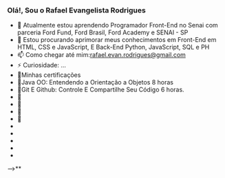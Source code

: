 ### Olá!, Sou o Rafael Evangelista Rodrigues

- 🌱 Atualmente estou aprendendo Programador Front-End <FordEnter> no Senai com parceria Ford Fund, Ford Brasil, Ford Academy e SENAI - SP
- 🤔 Estou procurando aprimorar meus conhecimentos em Front-End em  HTML, CSS e JavaScript, E Back-End Python, JavaScript, SQL e PH
- 📫 Como chegar até mim:rafael.evan.rodrigues@gmail.com
- ⚡ Curiosidade: ...
- 💬Minhas certificações
- :anger:Java OO: Entendendo a Orientação a Objetos 8 horas
- :anger:Git E Github: Controle E Compartilhe Seu Código 6 horas.
- :anger:
- :anger:
- :anger:
- :anger:
- 
- 
- 
-
- 
-->**
